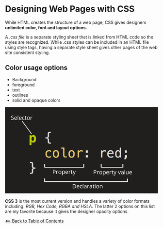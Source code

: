 # Designing Web Pages with CSS
While HTML creates the structure of a web page, CSS gives designers **unlimited color, font and layout options.** 

A *.css file* is a separate styling sheet that is linked from HTML code so the styles are recognized. While .css styles can be included in an HTML file using style tags, having a separate style sheet gives other pages of the web site consistent styling. 

## Color usage options
- Background
- foreground
- text
- outlines
- solid and opaque colors

![alt text](images/css.png)

**CSS 3** is the most current version and handles a variety of color formats including: *RGB, Hex Code, RGBA and HSLA.* The latter 2 options on this list are my favorite because it gives the designer opacity options.

[<== Back to Table of Contents](README.md)